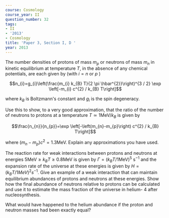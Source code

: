 ```yaml
---
course: Cosmology
course_year: II
question_number: 32
tags:
- II
- '2013'
- Cosmology
title: 'Paper 3, Section I, D '
year: 2013
---
```




The number densities of protons of mass $m_{p}$ or neutrons of mass $m_{n}$ in kinetic equilibrium at temperature $T$, in the absence of any chemical potentials, are each given by (with $i=n$ or $p$ )

$$n_{i}=g_{i}\left(\frac{m_{i} k_{B} T}{2 \pi \hbar^{2}}\right)^{3 / 2} \exp \left[-m_{i} c^{2} / k_{B} T\right]$$

where $k_{B}$ is Boltzmann's constant and $g_{i}$ is the spin degeneracy.

Use this to show, to a very good approximation, that the ratio of the number of neutrons to protons at a temperature $T \simeq 1 \mathrm{MeV} / k_{B}$ is given by

$$\frac{n_{n}}{n_{p}}=\exp \left[-\left(m_{n}-m_{p}\right) c^{2} / k_{B} T\right]$$

where $\left(m_{n}-m_{p}\right) c^{2}=1.3 \mathrm{MeV}$. Explain any approximations you have used.

The reaction rate for weak interactions between protons and neutrons at energies $5 \mathrm{MeV} \geqslant k_{B} T \geqslant 0.8 \mathrm{MeV}$ is given by $\Gamma=\left(k_{B} T / 1 \mathrm{MeV}\right)^{5} \mathrm{~s}^{-1}$ and the expansion rate of the universe at these energies is given by $H=\left(k_{B} T / 1 M e V\right)^{2} s^{-1}$. Give an example of a weak interaction that can maintain equilibrium abundances of protons and neutrons at these energies. Show how the final abundance of neutrons relative to protons can be calculated and use it to estimate the mass fraction of the universe in helium- 4 after nucleosynthesis.

What would have happened to the helium abundance if the proton and neutron masses had been exactly equal?